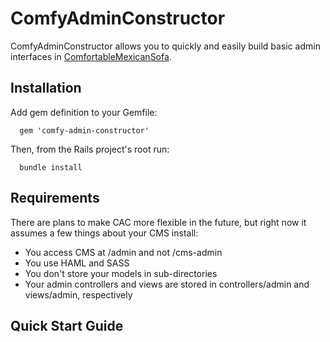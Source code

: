 # ComfyAdminConstructor

ComfyAdminConstructor allows you to quickly and easily build basic admin interfaces in [ComfortableMexicanSofa](https://github.com/comfy/comfortable-mexican-sofa).

Installation
------------

Add gem definition to your Gemfile:

      gem 'comfy-admin-constructor'

Then, from the Rails project's root run:

      bundle install

Requirements
------------

There are plans to make CAC more flexible in the future, but right now it assumes a few things about your CMS install:

* You access CMS at /admin and not /cms-admin
* You use HAML and SASS
* You don't store your models in sub-directories
* Your admin controllers and views are stored in controllers/admin and views/admin, respectively

Quick Start Guide
-----------------

